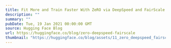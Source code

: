 ```yaml
---
title: Fit More and Train Faster With ZeRO via DeepSpeed and FairScale
description: ""
summary: ""
pubDate: Tue, 19 Jan 2021 00:00:00 GMT
source: Hugging Face Blog
url: https://huggingface.co/blog/zero-deepspeed-fairscale
thumbnail: "https://huggingface.co/blog/assets/11_zero_deepspeed_fairscale/zero-partitioning.png"
---
```


